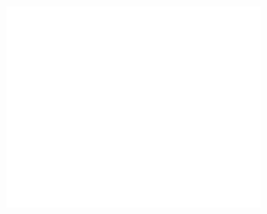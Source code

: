 <div align="center">
	<br>
	<a href="https://github.com/aveekbhat/aveek.dev/master/banner.svg">
		<img src="banner.svg" width="800" height="400">
	</a>
	<br>
</div>
